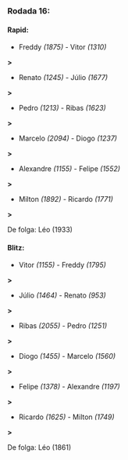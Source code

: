 ### Rodada 16:

#### Rapid:

* Freddy *(1875)*     -     Vitor *(1310)*

 **>** 
* Renato *(1245)*     -     Júlio *(1677)*

 **>** 
* Pedro *(1213)*     -     Ribas *(1623)*

 **>** 
* Marcelo *(2094)*     -     Diogo *(1237)*

 **>** 
* Alexandre *(1155)*     -     Felipe *(1552)*

 **>** 
* Milton *(1892)*     -     Ricardo *(1771)*

 **>** 

De folga: Léo (1933)

#### Blitz:

* Vitor *(1155)*     -     Freddy *(1795)*

 **>** 
* Júlio *(1464)*     -     Renato *(953)*

 **>** 
* Ribas *(2055)*     -     Pedro *(1251)*

 **>** 
* Diogo *(1455)*     -     Marcelo *(1560)*

 **>** 
* Felipe *(1378)*     -     Alexandre *(1197)*

 **>** 
* Ricardo *(1625)*     -     Milton *(1749)*

 **>** 

De folga: Léo (1861)

